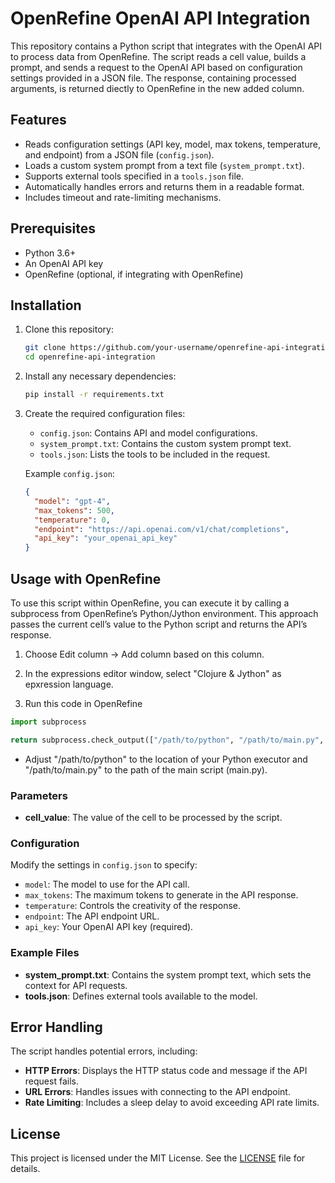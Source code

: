 
# OpenRefine OpenAI API Integration

This repository contains a Python script that integrates with the OpenAI API to process data from OpenRefine. The script reads a cell value, builds a prompt, and sends a request to the OpenAI API based on configuration settings provided in a JSON file. The response, containing processed arguments, is returned diectly to OpenRefine in the new added column. 

## Features

- Reads configuration settings (API key, model, max tokens, temperature, and endpoint) from a JSON file (`config.json`).
- Loads a custom system prompt from a text file (`system_prompt.txt`).
- Supports external tools specified in a `tools.json` file.
- Automatically handles errors and returns them in a readable format.
- Includes timeout and rate-limiting mechanisms.

## Prerequisites

- Python 3.6+
- An OpenAI API key
- OpenRefine (optional, if integrating with OpenRefine)

## Installation

1. Clone this repository:

    ```bash
    git clone https://github.com/your-username/openrefine-api-integration.git
    cd openrefine-api-integration
    ```

2. Install any necessary dependencies:

    ```bash
    pip install -r requirements.txt
    ```

3. Create the required configuration files:

    - `config.json`: Contains API and model configurations.
    - `system_prompt.txt`: Contains the custom system prompt text.
    - `tools.json`: Lists the tools to be included in the request.

    Example `config.json`:

    ```json
    {
      "model": "gpt-4",
      "max_tokens": 500,
      "temperature": 0,
      "endpoint": "https://api.openai.com/v1/chat/completions",
      "api_key": "your_openai_api_key"
    }
    ```

## Usage with OpenRefine

To use this script within OpenRefine, you can execute it by calling a subprocess from OpenRefine’s Python/Jython environment. This approach passes the current cell’s value to the Python script and returns the API’s response.

1. Choose Edit column → Add column based on this column.

2. In the expressions editor window, select "Clojure & Jython" as epxression language.

3. Run this code in OpenRefine

```python
import subprocess

return subprocess.check_output(["/path/to/python", "/path/to/main.py", value.encode("utf-8")])
```

- Adjust "/path/to/python" to the location of your Python executor and "/path/to/main.py" to the path of the main script (main.py).

### Parameters

- **cell_value**: The value of the cell to be processed by the script.

### Configuration

Modify the settings in `config.json` to specify:

- `model`: The model to use for the API call.
- `max_tokens`: The maximum tokens to generate in the API response.
- `temperature`: Controls the creativity of the response.
- `endpoint`: The API endpoint URL.
- `api_key`: Your OpenAI API key (required).

### Example Files

- **system_prompt.txt**: Contains the system prompt text, which sets the context for API requests.
- **tools.json**: Defines external tools available to the model.

## Error Handling

The script handles potential errors, including:

- **HTTP Errors**: Displays the HTTP status code and message if the API request fails.
- **URL Errors**: Handles issues with connecting to the API endpoint.
- **Rate Limiting**: Includes a sleep delay to avoid exceeding API rate limits.

## License

This project is licensed under the MIT License. See the [LICENSE](LICENSE) file for details.